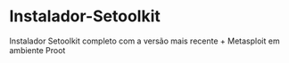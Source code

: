 # Instalador-Setoolkit
Instalador Setoolkit completo com a versão mais recente + Metasploit em ambiente Proot
